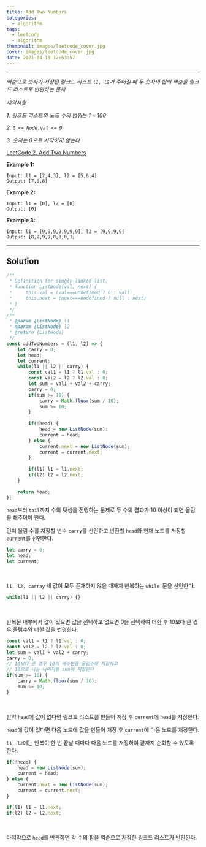 ```yaml
---
title: Add Two Numbers
categories:
  - algorithm
tags:
  - leetcode
  - algorithm
thumbnail: images/leetcode_cover.jpg
cover: images/leetcode_cover.jpg
date: 2021-04-18 12:53:57
---
```


---

<!--more-->

*역순으로 숫자가 저장된 링크드 리스트 `l1, l2`가 주어질 때 두 숫자의 합의 역순을 링크드 리스트로 반환하는 문제*

*제약사항*

*1. 링크드 리스트의 노드 수의 범위는 1 ~ 100*

*2. `0 <= Node.val <= 9`*

*3. 숫자는 0으로 시작하지 않는다*

[LeetCode 2. Add Two Numbers](https://leetcode.com/problems/add-two-numbers/)

**Example 1:**

```shell
Input: l1 = [2,4,3], l2 = [5,6,4]
Output: [7,0,8]
```

**Example 2:**

```shell
Input: l1 = [0], l2 = [0]
Output: [0]
```

**Example 3:**

```shell
Input: l1 = [9,9,9,9,9,9,9], l2 = [9,9,9,9]
Output: [8,9,9,9,0,0,0,1]
```

---

## Solution

```javascript
/**
 * Definition for singly-linked list.
 * function ListNode(val, next) {
 *     this.val = (val===undefined ? 0 : val)
 *     this.next = (next===undefined ? null : next)
 * }
 */
/**
 * @param {ListNode} l1
 * @param {ListNode} l2
 * @return {ListNode}
 */
const addTwoNumbers = (l1, l2) => {
    let carry = 0;
    let head;
    let current;
    while(l1 || l2 || carry) {
        const val1 = l1 ? l1.val : 0;
        const val2 = l2 ? l2.val : 0;
        let sum = val1 + val2 + carry;
        carry = 0;
        if(sum >= 10) {
            carry = Math.floor(sum / 10);
            sum %= 10;
        }
        
        if(!head) {
            head = new ListNode(sum);
            current = head;
        } else {
            current.next = new ListNode(sum);
            current = current.next;
        }
        
        if(l1) l1 = l1.next;
        if(l2) l2 = l2.next;  
    }
    
    return head;
};
```

`head`부터 `tail`까지 수의 덧셈을 진행하는 문제로 두 수의 결과가 10 이상이 되면 올림을 해주어야 한다.

먼저 올림 수를 저장할 변수 `carry`를 선언하고 반환할 `head`와 현재 노드를 저장할 `current`를 선언한다.

```javascript
let carry = 0;
let head;
let current;
```

<br />

`l1, l2, carray` 세 값이 모두 존재하지 않을 때까지 반복하는 `while `문을 선언한다.

```javascript
while(l1 || l2 || carry) {}
```

<br />

반복문 내부에서 값이 있으면 값을 선택하고 없으면 0을 선택하여 더한 후 10보다 큰 경우 올림수와 더한 값을 변경한다.

```javascript
const val1 = l1 ? l1.val : 0;
const val2 = l2 ? l2.val : 0;
let sum = val1 + val2 + carry;
carry = 0;
// 10보다 큰 경우 10의 배수만큼 올림수에 저장하고
// 10으로 나눈 나머지를 sum에 저장한다
if(sum >= 10) {
	carry = Math.floor(sum / 10);
	sum %= 10;
}
```

<br />

만약 `head`에 값이 없다면 링크드 리스트를 만들어 저장 후 `current`에 `head`를 저장한다.

`head`에 값이 있다면 다음 노드에 값을 만들어 저장 후 `current`에 다음 노드를 저장한다.

`l1, l2`에는 반복이 한 번 끝날 때마다 다음 노드를 저장하여 끝까지 순회할 수 있도록 한다.

```javascript
if(!head) {
	head = new ListNode(sum);
	current = head;
} else {
	current.next = new ListNode(sum);
	current = current.next;
}

if(l1) l1 = l1.next;
if(l2) l2 = l2.next;  
```

<br />

마지막으로 `head`를 반환하면 각 수의 합을 역순으로 저장한 링크드 리스트가 반환된다.